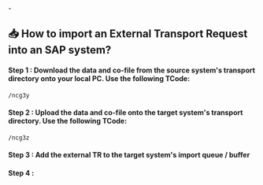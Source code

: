 -<!--Author: Aman Kumar-->
<!--Date: 02-09-2025-->
<!--This markdown file details the procedure to import an external package to an SAP system.-->
## :inbox_tray: How to import an External Transport Request into an SAP system?

#### Step 1 : Download the data and co-file from the source system's transport directory onto your local PC. Use the following TCode:
```
/ncg3y
```
#### Step 2 : Upload the data and co-file onto the target system's transport directory. Use the following TCode:
```
/ncg3z
```
#### Step 3 : Add the external TR to the target system's import queue / buffer
#### Step 4 :